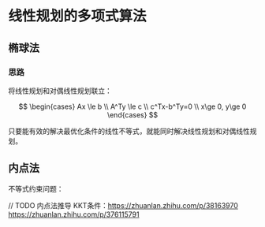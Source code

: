 # 线性规划的多项式算法

## 椭球法

### 思路

将线性规划和对偶线性规划联立：

$$
\begin{cases}
    Ax \le b \\
    A^Ty \le c \\
    c^Tx-b^Ty=0 \\
    x\ge 0, y\ge 0 
\end{cases}
$$

只要能有效的解决最优化条件的线性不等式，就能同时解决线性规划和对偶线性规划。

## 内点法

不等式约束问题：


// TODO 内点法推导
KKT条件：https://zhuanlan.zhihu.com/p/38163970
https://zhuanlan.zhihu.com/p/376115791
